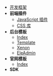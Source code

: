 * [开发框架](project/framework/README.md)
* **前端插件**
  * [JavaScript 插件](project/framework/javascript-plugins.md)
  * [CSS 库](project/framework/css-library.md)
* **后台模板**
  * [Index <i class="ri-rocket-line"></i>](project/framework/background-management-system-template/)
  * [Template](project/framework/background-management-system-template/tpl.md "Template")
  * [Xenon](project/framework/background-management-system-template/xenon.md "Xenon")
  * [EleAdmin](project/framework/background-management-system-template/eleadmin.md "EleAdmin")
* **官网模板**
  * [Index <i class="ri-rocket-line"></i>](project/framework/official-website)
* **SDK**
